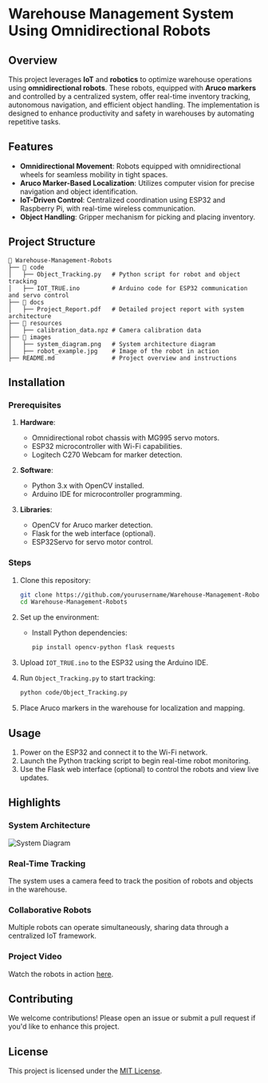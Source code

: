 # Warehouse Management System Using Omnidirectional Robots

## Overview

This project leverages **IoT** and **robotics** to optimize warehouse operations using **omnidirectional robots**. These robots, equipped with **Aruco markers** and controlled by a centralized system, offer real-time inventory tracking, autonomous navigation, and efficient object handling. The implementation is designed to enhance productivity and safety in warehouses by automating repetitive tasks.

## Features

- **Omnidirectional Movement**: Robots equipped with omnidirectional wheels for seamless mobility in tight spaces.
- **Aruco Marker-Based Localization**: Utilizes computer vision for precise navigation and object identification.
- **IoT-Driven Control**: Centralized coordination using ESP32 and Raspberry Pi, with real-time wireless communication.
- **Object Handling**: Gripper mechanism for picking and placing inventory.

## Project Structure

```plaintext
📂 Warehouse-Management-Robots
├── 📁 code
│   ├── Object_Tracking.py   # Python script for robot and object tracking
│   ├── IOT_TRUE.ino         # Arduino code for ESP32 communication and servo control
├── 📁 docs
│   ├── Project_Report.pdf   # Detailed project report with system architecture
├── 📁 resources
│   ├── calibration_data.npz # Camera calibration data
├── 📁 images
│   ├── system_diagram.png   # System architecture diagram
│   ├── robot_example.jpg    # Image of the robot in action
├── README.md                # Project overview and instructions

```
## Installation

### Prerequisites

1. **Hardware**:
   - Omnidirectional robot chassis with MG995 servo motors.
   - ESP32 microcontroller with Wi-Fi capabilities.
   - Logitech C270 Webcam for marker detection.

2. **Software**:
   - Python 3.x with OpenCV installed.
   - Arduino IDE for microcontroller programming.

3. **Libraries**:
   - OpenCV for Aruco marker detection.
   - Flask for the web interface (optional).
   - ESP32Servo for servo motor control.

### Steps

1. Clone this repository:
   ```bash
   git clone https://github.com/yourusername/Warehouse-Management-Robots.git
   cd Warehouse-Management-Robots
    ```
2. Set up the environment:
   - Install Python dependencies:
     ```bash
     pip install opencv-python flask requests
     ```

3. Upload `IOT_TRUE.ino` to the ESP32 using the Arduino IDE.

4. Run `Object_Tracking.py` to start tracking:
   ```bash
   python code/Object_Tracking.py
    ```
5. Place Aruco markers in the warehouse for localization and mapping.

## Usage

1. Power on the ESP32 and connect it to the Wi-Fi network.
2. Launch the Python tracking script to begin real-time robot monitoring.
3. Use the Flask web interface (optional) to control the robots and view live updates.

## Highlights

### System Architecture

![System Diagram](images/system_diagram.png)

### Real-Time Tracking

The system uses a camera feed to track the position of robots and objects in the warehouse.

### Collaborative Robots

Multiple robots can operate simultaneously, sharing data through a centralized IoT framework.

### Project Video

Watch the robots in action [here](#).

## Contributing

We welcome contributions! Please open an issue or submit a pull request if you'd like to enhance this project.

## License

This project is licensed under the [MIT License](LICENSE).
